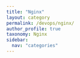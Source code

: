 ```yaml
---
title: "Nginx"
layout: category
permalink: /devops/nginx/
author_profile: true
taxonomy: Nginx
sidebar:
  nav: "categories"
---
```


